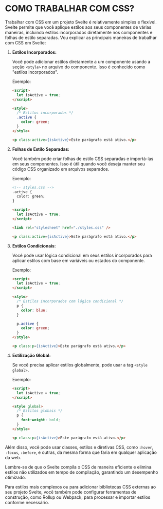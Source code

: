 # COMO TRABALHAR COM CSS?
Trabalhar com CSS em um projeto Svelte é relativamente simples e flexível. Svelte permite que você aplique estilos aos seus componentes de várias maneiras, incluindo estilos incorporados diretamente nos componentes e folhas de estilo separadas. Vou explicar as principais maneiras de trabalhar com CSS em Svelte:

1. **Estilos Incorporados:**

   Você pode adicionar estilos diretamente a um componente usando a seção `<style>` no arquivo do componente. Isso é conhecido como "estilos incorporados".

   Exemplo:

   ```html
   <script>
     let isActive = true;
   </script>

   <style>
     /* Estilos incorporados */
     .active {
       color: green;
     }
   </style>

   <p class:active={isActive}>Este parágrafo está ativo.</p>
   ```

2. **Folhas de Estilo Separadas:**

   Você também pode criar folhas de estilo CSS separadas e importá-las em seus componentes. Isso é útil quando você deseja manter seu código CSS organizado em arquivos separados.

   Exemplo:

   ```html
   <!-- styles.css -->
   .active {
     color: green;
   }
   ```

   ```html
   <script>
     let isActive = true;
   </script>

   <link rel="stylesheet" href="./styles.css" />

   <p class:active={isActive}>Este parágrafo está ativo.</p>
   ```

3. **Estilos Condicionais:**

   Você pode usar lógica condicional em seus estilos incorporados para aplicar estilos com base em variáveis ou estados do componente.

   Exemplo:

   ```html
   <script>
     let isActive = true;
   </script>

   <style>
     /* Estilos incorporados com lógica condicional */
     p {
       color: blue;
     }

     p.active {
       color: green;
     }
   </style>

   <p class:p={isActive}>Este parágrafo está ativo.</p>
   ```

4. **Estilização Global:**

   Se você precisa aplicar estilos globalmente, pode usar a tag `<style global>`.

   Exemplo:

   ```html
   <script>
     let isActive = true;
   </script>

   <style global>
     /* Estilos globais */
     p {
       font-weight: bold;
     }
   </style>

   <p class:p={isActive}>Este parágrafo está ativo.</p>
   ```

Além disso, você pode usar classes, estilos e diretivas CSS, como `:hover`, `:focus`, `:before`, e outras, da mesma forma que faria em qualquer aplicação da web.

Lembre-se de que o Svelte compila o CSS de maneira eficiente e elimina estilos não utilizados em tempo de compilação, garantindo um desempenho otimizado.

Para estilos mais complexos ou para adicionar bibliotecas CSS externas ao seu projeto Svelte, você também pode configurar ferramentas de construção, como Rollup ou Webpack, para processar e importar estilos conforme necessário.